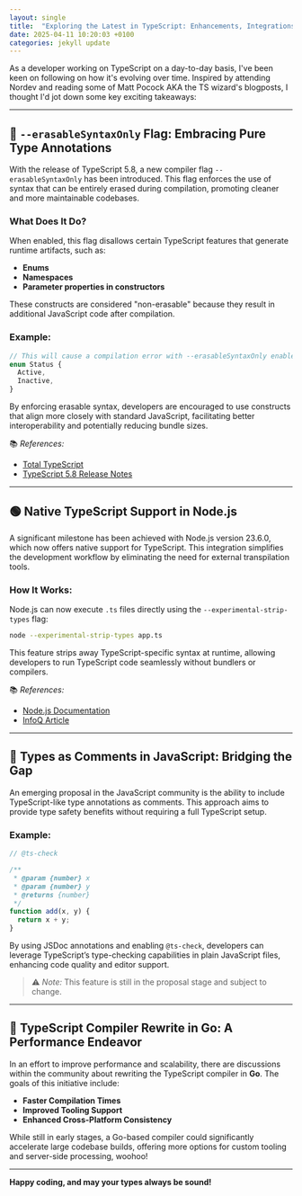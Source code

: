 ```yaml
---
layout: single
title:  "Exploring the Latest in TypeScript: Enhancements, Integrations, and Future Prospects"
date: 2025-04-11 10:20:03 +0100
categories: jekyll update
---
```


As a developer working on TypeScript on a day-to-day basis, I've been keen on following on how it's evolving over time. Inspired by attending Nordev and reading some of Matt Pocock AKA the TS wizard's blogposts, I thought I'd jot down some key exciting takeaways:

---

## 🔧 `--erasableSyntaxOnly` Flag: Embracing Pure Type Annotations

With the release of TypeScript 5.8, a new compiler flag `--erasableSyntaxOnly` has been introduced. This flag enforces the use of syntax that can be entirely erased during compilation, promoting cleaner and more maintainable codebases.

### What Does It Do?

When enabled, this flag disallows certain TypeScript features that generate runtime artifacts, such as:

- **Enums**
- **Namespaces**
- **Parameter properties in constructors**

These constructs are considered "non-erasable" because they result in additional JavaScript code after compilation.

### Example:

```ts
// This will cause a compilation error with --erasableSyntaxOnly enabled
enum Status {
  Active,
  Inactive,
}
```

By enforcing erasable syntax, developers are encouraged to use constructs that align more closely with standard JavaScript, facilitating better interoperability and potentially reducing bundle sizes.

📚 *References:*  
- [Total TypeScript](https://www.totaltypescript.com/erasable-syntax-only)  
- [TypeScript 5.8 Release Notes](https://devblogs.microsoft.com/typescript/announcing-typescript-5-8/)

---

## 🟢 Native TypeScript Support in Node.js

A significant milestone has been achieved with Node.js version 23.6.0, which now offers native support for TypeScript. This integration simplifies the development workflow by eliminating the need for external transpilation tools.

### How It Works:

Node.js can now execute `.ts` files directly using the `--experimental-strip-types` flag:

```bash
node --experimental-strip-types app.ts
```

This feature strips away TypeScript-specific syntax at runtime, allowing developers to run TypeScript code seamlessly without bundlers or compilers.

📚 *References:*  
- [Node.js Documentation](https://nodejs.org/en/learn/typescript/run-natively)  
- [InfoQ Article](https://www.infoq.com/news/2025/03/node-23-runs-typescript-natively/)

---

## 📝 Types as Comments in JavaScript: Bridging the Gap

An emerging proposal in the JavaScript community is the ability to include TypeScript-like type annotations as comments. This approach aims to provide type safety benefits without requiring a full TypeScript setup.

### Example:

```js
// @ts-check

/**
 * @param {number} x
 * @param {number} y
 * @returns {number}
 */
function add(x, y) {
  return x + y;
}
```

By using JSDoc annotations and enabling `@ts-check`, developers can leverage TypeScript’s type-checking capabilities in plain JavaScript files, enhancing code quality and editor support.

> ⚠️ *Note:* This feature is still in the proposal stage and subject to change.

---

## 🐹 TypeScript Compiler Rewrite in Go: A Performance Endeavor

In an effort to improve performance and scalability, there are discussions within the community about rewriting the TypeScript compiler in **Go**. The goals of this initiative include:

- **Faster Compilation Times**  
- **Improved Tooling Support**  
- **Enhanced Cross-Platform Consistency**

While still in early stages, a Go-based compiler could significantly accelerate large codebase builds, offering more options for custom tooling and server-side processing, woohoo!

---

**Happy coding, and may your types always be sound!**
